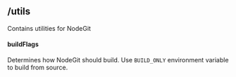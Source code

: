 ## /utils

  Contains utilities for NodeGit

  #### buildFlags
  Determines how NodeGit should build. Use `BUILD_ONLY` environment variable to build from source.
